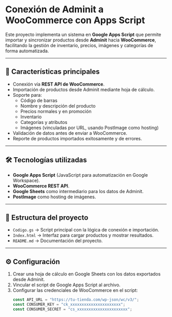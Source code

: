 # Conexión de Adminit a WooCommerce con Apps Script

Este proyecto implementa un sistema en **Google Apps Script** que permite importar y sincronizar productos desde **Adminit** hacia **WooCommerce**, facilitando la gestión de inventario, precios, imágenes y categorías de forma automatizada.

---

## 🚀 Características principales
- Conexión vía **REST API de WooCommerce**.
- Importación de productos desde Adminit mediante hoja de cálculo.
- Soporte para:
  - Código de barras
  - Nombre y descripción del producto
  - Precios normales y en promoción
  - Inventario
  - Categorías y atributos
  - Imágenes (vinculadas por URL, usando PostImage como hosting)
- Validación de datos antes de enviar a WooCommerce.
- Reporte de productos importados exitosamente y de errores.

---

## 🛠️ Tecnologías utilizadas
- **Google Apps Script** (JavaScript para automatización en Google Workspace).
- **WooCommerce REST API**.
- **Google Sheets** como intermediario para los datos de Adminit.
- **PostImage** como hosting de imágenes.

---

## 📂 Estructura del proyecto
- `Codigo.gs` → Script principal con la lógica de conexión e importación.
- `Index.html` → Interfaz para cargar productos y mostrar resultados.
- `README.md` → Documentación del proyecto.

---

## ⚙️ Configuración
1. Crear una hoja de cálculo en Google Sheets con los datos exportados desde Adminit.
2. Vincular el script de Google Apps Script al archivo.
3. Configurar las credenciales de WooCommerce en el script:
   ```javascript
   const API_URL = "https://tu-tienda.com/wp-json/wc/v3/";
   const CONSUMER_KEY = "ck_xxxxxxxxxxxxxxxxxxxxxx";
   const CONSUMER_SECRET = "cs_xxxxxxxxxxxxxxxxxxxxxx";
